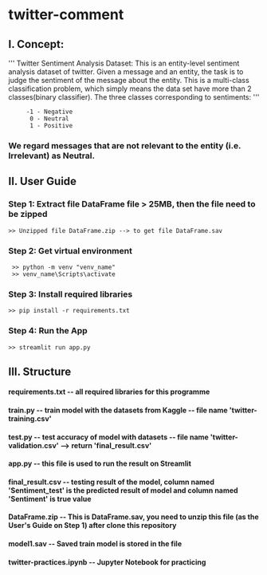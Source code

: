 # twitter-comment

## I. Concept: 
'''
Twitter Sentiment Analysis Dataset:
This is an entity-level sentiment analysis dataset of twitter. Given a message and an entity, the task is to judge the sentiment of the message about the entity.
This is a multi-class classification problem, which simply means the data set have more than 2 classes(binary classifier). The three classes corresponding to sentiments:
''' 

```
     -1 - Negative
      0 - Neutral
      1 - Positive
```

### We regard messages that are not relevant to the entity (i.e. Irrelevant) as Neutral.

## II. User Guide

###  Step 1: Extract file DataFrame file > 25MB, then the file need to be zipped
```
>> Unzipped file DataFrame.zip --> to get file DataFrame.sav 
```

###  Step 2: Get virtual environment 
```
 >> python -m venv "venv_name"
 >> venv_name\Scripts\activate
```

###  Step 3: Install required libraries 
```
>> pip install -r requirements.txt
```

###  Step 4: Run the App
```
>> streamlit run app.py
```

## III. Structure
#### requirements.txt -- all required libraries for this programme
#### train.py         -- train model with the datasets from Kaggle -- file name 'twitter-training.csv'
#### test.py          -- test accuracy of model with datasets -- file name 'twitter-validation.csv' --> return 'final_result.csv'
#### app.py           -- this file is used to run the result on Streamlit
#### final_result.csv -- testing result of the model, column named 'Sentiment_test' is the predicted result of model and column named 'Sentiment' is true value
#### DataFrame.zip    -- This is DataFrame.sav, you need to unzip this file (as the User's Guide on Step 1) after clone this repository 
#### model1.sav       -- Saved train model is stored in the file
#### twitter-practices.ipynb -- Jupyter Notebook for practicing
